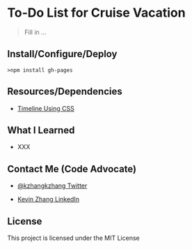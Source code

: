# To-Do List for Cruise Vacation

> Fill in ...

## Install/Configure/Deploy

`>npm install gh-pages`

## Resources/Dependencies

- [Timeline Using CSS](https://bootsnipp.com/snippets/Q0ppE)

## What I Learned

- XXX

## Contact Me (Code Advocate)

- [@kzhangkzhang Twitter](https://twitter.com/kzhangkzhang)

- [Kevin Zhang LinkedIn](https://www.linkedin.com/in/kevin-zhang-apex-ebs-bigdata/)

## License

This project is licensed under the MIT License
